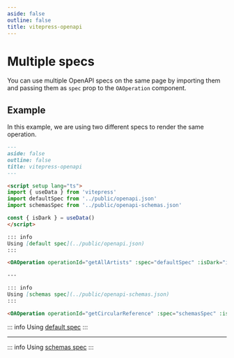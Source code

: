```yaml
---
aside: false
outline: false
title: vitepress-openapi
---
```


# Multiple specs

You can use multiple OpenAPI specs on the same page by importing them and passing them as `spec` prop to the `OAOperation` component.

## Example

In this example, we are using two different specs to render the same operation.

```markdown
---
aside: false
outline: false
title: vitepress-openapi
---

<script setup lang="ts">
import { useData } from 'vitepress'
import defaultSpec from '../public/openapi.json'
import schemasSpec from '../public/openapi-schemas.json'

const { isDark } = useData()
</script>

::: info
Using [default spec](../public/openapi.json)
:::

<OAOperation operationId="getAllArtists" :spec="defaultSpec" :isDark="isDark" />

---

::: info
Using [schemas spec](../public/openapi-schemas.json)
:::

<OAOperation operationId="getCircularReference" :spec="schemasSpec" :isDark="isDark" />
```

<script setup lang="ts">
import { useData } from 'vitepress'
import defaultSpec from '../public/openapi.json'
import schemasSpec from '../public/openapi-schemas.json'

const { isDark } = useData()
</script>

::: info
Using [default spec](../public/openapi.json)
:::

<OAOperation operationId="getAllArtists" :spec="defaultSpec" :isDark="isDark" />

---

::: info
Using [schemas spec](../public/openapi-schemas.json)
:::

<OAOperation operationId="getCircularReference" :spec="schemasSpec" :isDark="isDark" />
